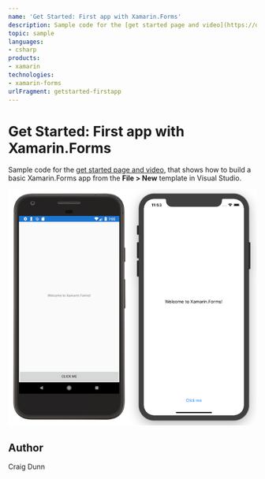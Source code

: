 ```yaml
---
name: 'Get Started: First app with Xamarin.Forms'
description: Sample code for the [get started page and video](https://docs.microsoft.com/xamarin/xamarin-forms/get-started/first-app/), that shows how to build ...
topic: sample
languages:
- csharp
products:
- xamarin
technologies:
- xamarin-forms
urlFragment: getstarted-firstapp
---
```

Get Started: First app with Xamarin.Forms
======

Sample code for the [get started page and video](https://docs.microsoft.com/xamarin/xamarin-forms/get-started/first-app/), that shows how to build a basic Xamarin.Forms app from the **File > New** template in Visual Studio.

![Screenshots of the sample on Android and iOS](Screenshots/all.png)

Author
------

Craig Dunn
